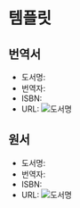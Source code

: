 # 템플릿

## 번역서
* 도서명: 
* 번역자: 
* ISBN: 
* URL: 
![도서명](http://호스트:포트/경로)

## 원서
* 도서명: 
* 번역자: 
* ISBN: 
* URL: 
![도서명](http://호스트:포트/경로)
